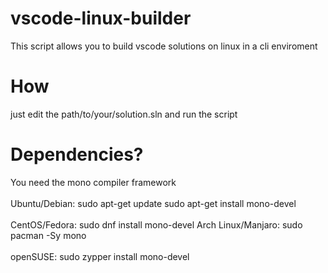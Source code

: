 # vscode-linux-builder

This script allows you to build vscode solutions on linux in a cli enviroment

# How

just edit the path/to/your/solution.sln and run the script

# Dependencies?

You need the mono compiler framework
<br>
<br>
Ubuntu/Debian:
sudo apt-get update
sudo apt-get install mono-devel
<br>
<br>
CentOS/Fedora:
sudo dnf install mono-devel
Arch Linux/Manjaro:
sudo pacman -Sy mono
<br>
<br>
openSUSE:
sudo zypper install mono-devel
